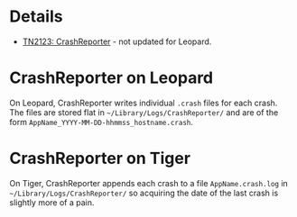 # Details #

  * [TN2123: CrashReporter](http://developer.apple.com/technotes/tn2004/tn2123.html) - not updated for Leopard.

# CrashReporter on Leopard #

On Leopard, CrashReporter writes individual `.crash` files for each crash.  The files are stored flat in `~/Library/Logs/CrashReporter/` and are of the form `AppName_YYYY-MM-DD-hhmmss_hostname.crash`.

# CrashReporter on Tiger #

On Tiger, CrashReporter appends each crash to a file `AppName.crash.log` in `~/Library/Logs/CrashReporter/` so acquiring the date of the last crash is slightly more of a pain.